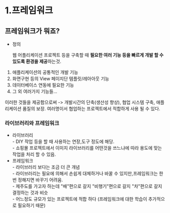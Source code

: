 # 1.프레임워크

## 프레임워크가 뭐죠?

*   정의

    웹 어플리케이션 프로젝트 등을 구축할 때 **필요한 여러 기능 등을 빠르게 개발 할 수 있도록 환경을 제공**하는것.

1. 애플리케이션의 공통적인 개발 기능
2. 화면구현 등의 View 페이지단 템플릿/레아아웃 기능
3. 데이터베이스 연동에 필요한 기능
4. 그 외 여러가지 기능들...

이러한 것들을 제공함으로써 -> 개발시간의 단축(생산성 향상), 협업 시스템 구축, 애플리케이션 품질의 보장. 여러명이서 협업하는 프로젝트에서 적합하게 사용 될 수 있다.

### 라이브러리와 프레임워크

* 라이브러리\
  \- DIY 작업 등을 할 때 사용하는 연장,도구 정도에 해당.\
  \- 쇼핑몰 프로젝트에서 이미지 라이브러리를 어떤것을 쓰느냐에 따라 용도에 맞는 작업을 처리 할 수 있음.
* 프레임워크\
  \- 라이브러리 보다는 조금 더 큰 개념\
  \- 라이브러리는 필요에 의해서 손쉽게 대체하거나 바꿀 수 있지만,프레임워크는 한번 정해지면 바꾸기 어려움.\
  \- 제주도를 가고자 하는데 "배"편으로 갈지 "비행기"편으로 갈지 "차"편으로 갈지 결정하는 것과 비슷\
  \- 어느정도 규모가 있는 프로젝트에 적합 하다 (프레임워크에 대한 학습이 추가적으로 필요하기 때문)
